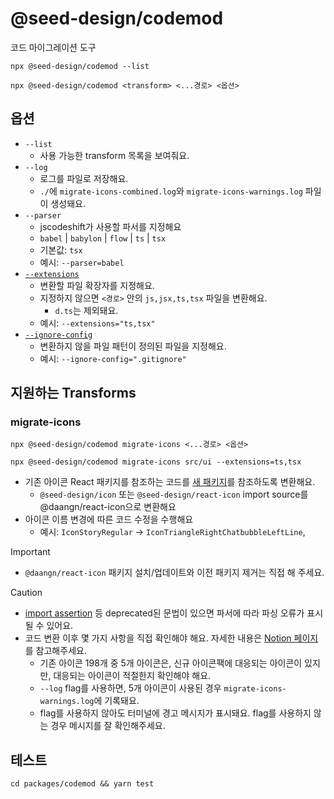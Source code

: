 # @seed-design/codemod

코드 마이그레이션 도구

```shell
npx @seed-design/codemod --list
```

```shell
npx @seed-design/codemod <transform> <...경로> <옵션>
```

## 옵션

- `--list`
  - 사용 가능한 transform 목록을 보여줘요.
- `--log`
  - 로그를 파일로 저장해요.
  - `./`에 `migrate-icons-combined.log`와 `migrate-icons-warnings.log` 파일이 생성돼요.
- `--parser`
  - jscodeshift가 사용할 파서를 지정해요
  - `babel` | `babylon` | `flow` | `ts` | `tsx`
  - 기본값: `tsx`
  - 예시: `--parser=babel`
- [`--extensions`](https://jscodeshift.com/run/cli/#--extensionsext)
  - 변환할 파일 확장자를 지정해요.
  - 지정하지 않으면 `<경로>` 안의 `js,jsx,ts,tsx` 파일을 변환해요.
    - `d.ts`는 제외돼요.
  - 예시: `--extensions="ts,tsx"`
- [`--ignore-config`](https://jscodeshift.com/run/cli/#--ignore-configfile)
  - 변환하지 않을 파일 패턴이 정의된 파일을 지정해요.
  - 예시: `--ignore-config=".gitignore"`

## 지원하는 Transforms

### migrate-icons

```shell
npx @seed-design/codemod migrate-icons <...경로> <옵션>
```

```shell
npx @seed-design/codemod migrate-icons src/ui --extensions=ts,tsx
```

- 기존 아이콘 React 패키지를 참조하는 코드를 [새 패키지](https://github.com/daangn/seed-icon-v3/blob/main/packages/react/README.md)를 참조하도록 변환해요.
  - `@seed-design/icon` 또는 `@seed-design/react-icon` import source를 @daangn/react-icon으로 변환해요
- 아이콘 이름 변경에 따른 코드 수정을 수행해요
  - 예시: `IconStoryRegular` → `IconTriangleRightChatbubbleLeftLine`,

> [!IMPORTANT]
>
> - `@daangn/react-icon` 패키지 설치/업데이트와 이전 패키지 제거는 직접 해 주세요.

> [!CAUTION]
>
> - [import assertion](https://www.typescriptlang.org/docs/handbook/release-notes/typescript-5-3.html#import-attributes) 등 deprecated된 문법이 있으면 파서에 따라 파싱 오류가 표시될 수 있어요.
> - 코드 변환 이후 몇 가지 사항을 직접 확인해야 해요. 자세한 내용은 [Notion 페이지](https://www.notion.so/daangn/12128c3a9f8f8063b569c897116c8f40)를 참고해주세요.
>   - 기존 아이콘 198개 중 5개 아이콘은, 신규 아이콘팩에 대응되는 아이콘이 있지만, 대응되는 아이콘이 적절한지 확인해야 해요.
>   - `--log` flag를 사용하면, 5개 아이콘이 사용된 경우 `migrate-icons-warnings.log`에 기록돼요.
>   - flag를 사용하지 않아도 터미널에 경고 메시지가 표시돼요. flag를 사용하지 않는 경우 메시지를 잘 확인해주세요.

## 테스트

```shell
cd packages/codemod && yarn test
```
